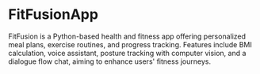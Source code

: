 # FitFusionApp
FitFusion is a Python-based health and fitness app offering personalized meal plans, exercise routines, and progress tracking. Features include BMI calculation, voice assistant, posture tracking with computer vision, and a dialogue flow chat, aiming to enhance users' fitness journeys.

